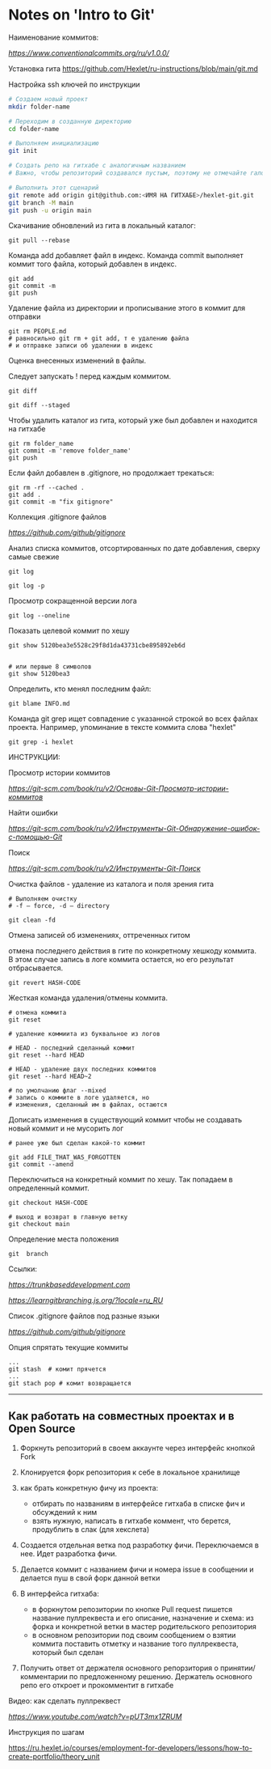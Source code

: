 # Notes on 'Intro to Git'

Наименование коммитов: 

*https://www.conventionalcommits.org/ru/v1.0.0/*

Установка гита
https://github.com/Hexlet/ru-instructions/blob/main/git.md

Настройка ssh ключей по инструкции
 
```bash
# Создаем новый проект
mkdir folder-name

# Переходим в созданную директорию
cd folder-name

# Выполняем инициализацию
git init

# Создать репо на гитхабе с аналогичным названием
# Важно, чтобы репозиторий создавался пустым, поэтому не отмечайте галочки, добавляющие файлы

# Выполнить этот сценарий
git remote add origin git@github.com:<ИМЯ НА ГИТХАБЕ>/hexlet-git.git
git branch -M main
git push -u origin main

```


Скачивание обновлений из гита в локальный каталог:

```
git pull --rebase
```

Команда add добавляет файл в индекс. 
Команда commit выполняет коммит того файла, 
который добавлен в индекс.

```
git add
git commit -m
git push
```

Удаление файла из директории и прописывание этого в коммит для отправки

```
git rm PEOPLE.md
# равносильно git rm + git add, т е удалению файла
# и отправке записи об удалении в индекс
```

Оценка внесенных изменений в файлы. 

Следует запускать ! перед каждым коммитом.

```
git diff

git diff --staged
```

Чтобы удалить каталог из гита, который уже был добавлен и находится на гитхабе

```
git rm folder_name
git commit -m 'remove folder_name'
git push
```

Если файл добавлен в .gitignore, 
но продолжает трекаться:

```
git rm -rf --cached .
git add .
git commit -m "fix gitignore"
```

Коллекция .gitignore файлов 

*https://github.com/github/gitignore*


Анализ списка коммитов, отсортированных по дате добавления, сверху самые свежие

```
git log

git log -p
```

Просмотр сокращенной версии лога 

```
git log --oneline
```


Показать целевой коммит по хешу

```
git show 5120bea3e5528c29f8d1da43731cbe895892eb6d


# или первые 8 символов
git show 5120bea3
```

Определить, кто менял последним файл:

```
git blame INFO.md
```

Команда git grep ищет совпадение с указанной строкой во всех файлах проекта. Например, упоминание в тексте коммита слова "hexlet"

```
git grep -i hexlet
```

ИНСТРУКЦИИ:

Просмотр истории коммитов

*https://git-scm.com/book/ru/v2/Основы-Git-Просмотр-истории-коммитов*

Найти ошибки

*https://git-scm.com/book/ru/v2/Инструменты-Git-Обнаружение-ошибок-с-помощью-Git*

Поиск

*https://git-scm.com/book/ru/v2/Инструменты-Git-Поиск*


Очистка файлов - удаление из каталога и поля зрения гита
```
# Выполняем очистку
# -f – force, -d – directory

git clean -fd
```

Отмена записей об изменениях, оттреченных гитом

отмена последнего действия в гите по 
конкретному хешкоду коммита. В этом случае запись 
в логе коммита остается, но его результат отбрасывается. 

```
git revert HASH-CODE
```

Жесткая команда удаления/отмены коммита. 

```
# отмена коммита
git reset 

# удаление коммиита из буквальное из логов

# HEAD - последний сделанный коммит
git reset --hard HEAD

# HEAD - удаление двух последних коммитов
git reset --hard HEAD~2

# по умолчанию флаг --mixed
# запись о коммите в логе удаляется, но 
# изменения, сделанный им в файлах, остаются
```

Дописать изменения в существующий коммит
чтобы не создавать новый коммит и не мусорить лог

```
# ранее уже был сделан какой-то коммит

git add FILE_THAT_WAS_FORGOTTEN
git commit --amend
```

Переключиться на конкретный коммит по хешу.
Так попадаем в определенный коммит.

```
git checkout HASH-CODE

# выход и возврат в главную ветку
git checkout main
```

Определение места положения

```
git  branch
```

Ссылки:

*https://trunkbaseddevelopment.com*

*https://learngitbranching.js.org/?locale=ru_RU*


Список .gitignore файлов под разные языки

*https://github.com/github/gitignore*


Опция спрятать текущие коммиты

```
...
git stash  # комит прячется
...
git stach pop # комит возвращается
```

------

## Как работать на совместных проектах и в Open Source

1. Форкнуть репозиторий в своем аккаунте через интерфейс кнопкой Fork
2. Клонируется форк репозитория к себе в локальное хранилище
3. как брать конкретную фичу из проекта:
    - отбирать по названиям в интерфейсе гитхаба в списке фич и обсуждений к ним
    - взять нужную, написать в гитхабе коммент, что берется, продублить в слак (для хекслета)

4. Создается отдельная ветка под разработку фичи. Переключаемся в нее. Идет разработка фичи.
5. Делается коммит с названием фичи и номера issue в сообщении и делается пуш в свой форк данной ветки
6. В интерфейса гитхаба:
    - в форкнутом репозитории по кнопке Pull request пишется название пуллреквеста и его описание, назначение и схема: из форка и конкретной ветки в мастер родительского репозитория  
    - в основном репозитории под своим сообщением о взятии коммита поставить отметку и название того пуллреквеста, который был сделан

7. Получить ответ от держателя основного репорзитория о принятии/комментарии по предложенному решению. Держатель основного репо его откроет и прокомментит в гитхабе

Видео: как сделать пуллреквест

*https://www.youtube.com/watch?v=pUT3mx1ZRUM*


Инструкция по шагам

https://ru.hexlet.io/courses/employment-for-developers/lessons/how-to-create-portfolio/theory_unit